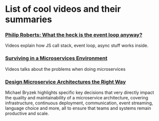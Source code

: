 # List of cool videos and their summaries

### [Philip Roberts: What the heck is the event loop anyway?](https://www.youtube.com/watch?v=8aGhZQkoFbQ)

Videos explain how JS call stack, event loop, async stuff works inside.

### [Surviving in a Microservices Environment](https://www.youtube.com/watch?v=phOcQkcexrs)

Videos talks about the problems when doing microservices

### [Design Microservice Architectures the Right Way](https://www.youtube.com/watch?v=j6ow-UemzBc)

Michael Bryzek highlights specific key decisions that very directly impact the quality and maintainability of a microservice architecture, covering infrastructure, continuous deployment, communication, event streaming, language choice and more, all to ensure that teams and systems remain productive and scale.